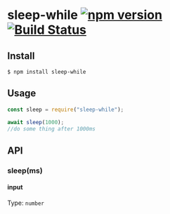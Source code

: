 # sleep-while [![npm version](https://badge.fury.io/js/sleep-while.svg)](https://badge.fury.io/js/sleep-while)[![Build Status](https://travis-ci.com/qiurenbo/sleep-while.svg?branch=master)](https://travis-ci.com/qiurenbo/sleep-while)

## Install

```
$ npm install sleep-while
```

## Usage

```js
const sleep = require("sleep-while");

await sleep(1000);
//do some thing after 1000ms
```

## API

### sleep(ms)

#### input

Type: `number`
